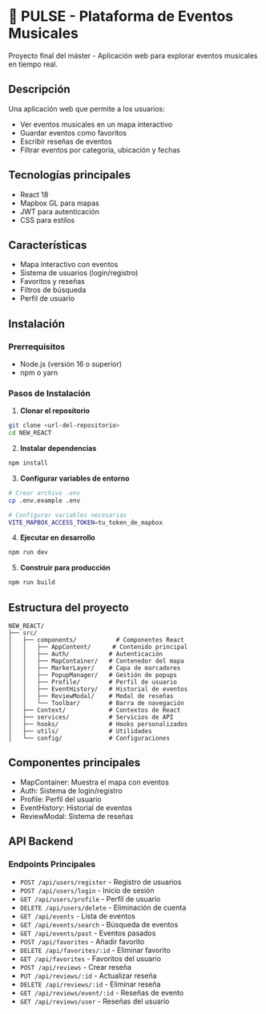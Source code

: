 <!-- # 🎵 PULSE - Plataforma de Eventos Musicales

Una aplicación web moderna para explorar eventos musicales en tiempo real, gestionar favoritos y compartir experiencias a través de reseñas.

## 📋 Tabla de Contenidos

- [Descripción](#-descripción)
- [Características](#-características)
- [Tecnologías](#-tecnologías)
- [Instalación](#-instalación)
- [Estructura del Proyecto](#-estructura-del-proyecto)
- [Componentes Principales](#-componentes-principales)
- [Contextos](#-contextos)
- [Servicios](#-servicios)
- [Hooks Personalizados](#-hooks-personalizados)
- [Utilidades](#-utilidades)
- [API Backend](#-api-backend)
- [Funcionalidades](#-funcionalidades)
- [Optimizaciones](#-optimizaciones)
- [Contribución](#-contribución)

## 🎯 Descripción

**Pulse** es una plataforma web interactiva que permite a los usuarios:

- **Explorar eventos musicales** en un mapa interactivo usando Mapbox GL
- **Gestionar favoritos** de eventos para seguimiento personal
- **Escribir y leer reseñas** de eventos asistidos
- **Mantener un perfil** con información personal y estadísticas
- **Filtrar eventos** por categoría, género, ubicación y fechas
- **Navegar por eventos pasados** y futuros


## ✨ Características

### 🗺️ **Mapa Interactivo**
- Visualización de eventos en tiempo real
- Marcadores dinámicos con información detallada
- Animaciones suaves y transiciones fluidas
- Clustering de eventos por región
- Navegación intuitiva con controles personalizados


### 👤 **Sistema de Autenticación**
- Registro e inicio de sesión de usuarios
- Gestión de tokens JWT
- Perfiles de usuario personalizables
- Avatares personalizados
- Eliminación segura de cuentas


### ⭐ **Sistema de Favoritos**
- Añadir/eliminar eventos de favoritos
- Vista dedicada de eventos favoritos
- Sincronización con backend
- Indicadores visuales de estado

### 📝 **Sistema de Reseñas**
- Crear y editar reseñas de eventos
- Sistema de calificación con estrellas (1-5)
- Comentarios detallados
- Vista de reseñas globales por evento
- Separación entre reseñas propias y de otros usuarios

### 📊 **Perfil de Usuario**
- Información personal editable
- Estadísticas de actividad
- Historial de eventos asistidos
- Gestión de reseñas propias
- Sistema de eliminación de cuenta con confirmación

### 🔍 **Filtros Avanzados**
- Filtrado por categoría de evento
- Filtrado por género musical
- Filtrado por ubicación/ciudad
- Filtrado por rango de fechas
- Búsqueda por texto
- Reset completo de filtros
- Búsqueda por clústers


## 🛠️ Tecnologías

### **Frontend**
- **React 18.3.1** - Biblioteca de interfaz de usuario
- **Vite 6.0.1** - Herramienta de construcción rápida
- **Mapbox GL 3.9.3** - Mapas interactivos
- **Framer Motion 12.0.5** - Animaciones
- **JWT Decode 4.0.0** - Manejo de tokens
- **Lodash 4.17.21** - Utilidades JavaScript

### **Iconografía**
- **FontAwesome 6.7.2** - Iconos SVG
- **Ionicons** - Iconos de interfaz

### **Desarrollo**
- **ESLint 9.15.0** - Linting de código
- **TypeScript** - Tipado estático (configuración)

## 🚀 Instalación

### Prerrequisitos
- Node.js (versión 16 o superior)
- npm o yarn

### Pasos de Instalación

1. **Clonar el repositorio**
```bash
git clone <url-del-repositorio>
cd NEW_REACT
```

2. **Instalar dependencias**
```bash
npm install
```

3. **Configurar variables de entorno**
```bash
# Crear archivo .env
cp .env.example .env

# Configurar variables necesarias
VITE_MAPBOX_ACCESS_TOKEN=tu_token_de_mapbox
```

4. **Ejecutar en desarrollo**
```bash
npm run dev
```

5. **Construir para producción**
```bash
npm run build
```

## 📁 Estructura del Proyecto

```
NEW_REACT/
├── src/
│   ├── components/           # Componentes React
│   │   ├── AppContent/      # Contenido principal
│   │   ├── Auth/           # Autenticación
│   │   ├── MapContainer/   # Contenedor del mapa
│   │   ├── MarkerLayer/    # Capa de marcadores
│   │   ├── PopupManager/   # Gestión de popups
│   │   ├── Profile/        # Perfil de usuario
│   │   ├── EventHistory/   # Historial de eventos
│   │   ├── ReviewModal/    # Modal de reseñas
│   │   └── Toolbar/        # Barra de navegación
│   ├── Context/            # Contextos de React
│   ├── services/           # Servicios de API
│   ├── hooks/              # Hooks personalizados
│   ├── utils/              # Utilidades
│   └── config/             # Configuraciones
```

## 🧩 Componentes Principales

### **AppContent**
- Componente raíz que orquesta la aplicación
- Integra MapContainer y Toolbar
- Maneja el layout principal

### **MapContainer**
- Contenedor principal del mapa interactivo
- Integra múltiples hooks para funcionalidad
- Gestiona la inicialización de Mapbox GL
- Coordina animaciones y límites del mapa

### **Toolbar**
- Barra de navegación principal
- Gestiona estados de modales
- Integra autenticación y perfil
- Controla visualización de marcadores

### **Profile**
- Sistema completo de perfil de usuario
- Gestión de información personal
- Sistema de pestañas (Info, Favoritos, Reviews)
- Integración con reseñas y favoritos

### **EventHistory**
- Vista de eventos pasados
- Integración con sistema de reseñas
- Modal para ver todas las reseñas de un evento
- Gestión de estados de carga y error

### **ReviewModal**
- Modal para crear/editar reseñas
- Sistema de calificación con estrellas
- Validación de formularios
- Integración con servicios de API

## 🔗 Contextos

### **AuthContext**
- Gestión completa de autenticación
- Estados de usuario, loading y error
- Funciones de login, register, logout
- Verificación automática de autenticación
- Memoización para optimización

### **EventsContext**
- Gestión centralizada de eventos
- Filtros y búsqueda avanzada
- Estados de marcadores y favoritos
- Cálculo de eventos próximos
- Optimización con useMemo y useCallback

### **FavoritesContext**
- Gestión de favoritos del usuario
- Sincronización con backend
- Estados de visualización
- Reducer para manejo de estado complejo

### **PopupContext**
- Gestión de información de popups
- Estados de apertura/cierre
- Memoización para rendimiento

## ⚙️ Servicios

### **authService**
- Autenticación completa (login, register, logout)
- Gestión de tokens JWT
- Verificación de autenticación
- Eliminación de cuentac
- Función `fetchWithAuth` para peticiones autenticadas

### **eventService**
- Obtención de eventos con filtros
- Búsqueda de eventos por texto
- Obtención de eventos pasados
- Gestión de parámetros de consulta

### **favoriteService**
- Añadir/eliminar favoritos
- Obtener favoritos del usuario
- Verificar estado de favorito
- Manejo de errores robusto

### **reviewService**
- Crear/actualizar/eliminar reseñas
- Obtener reseñas de eventos
- Obtener reseñas del usuario
- Gestión completa de CRUD

## 🎣 Hooks Personalizados

### **useFetchEvents**
- Hook principal para obtención de eventos
- Procesamiento de datos del backend
- Manejo de estados de carga y error
- Búsqueda con filtros avanzados
- Cleanup para evitar memory leaks

### **useProfileReducer**
- Reducer complejo para gestión de perfil
- Estados de edición, eliminación, reseñas
- Acciones memoizadas para rendimiento
- Gestión de fases de eliminación de cuenta

### **useReviewSubmit**
- Lógica de envío de reseñas
- Manejo de estados de carga
- Integración con servicios
- Cleanup automático

### **useMapInitialization**
- Inicialización de Mapbox GL
- Configuración de estilos y controles
- Gestión de referencias del mapa

### **useGlobeAnimation**
- Animaciones del globo terráqueo
- Transiciones suaves
- Efectos visuales avanzados

### **useMapBounds**
- Gestión de límites del mapa
- Ajuste automático de vista
- Coordinación con eventos

## 🛠️ Utilidades

### **formatDate**
- Formateo centralizado de fechas
- Soporte para diferentes formatos
- Localización en español
- Manejo de errores robusto

### **clusterUtils**
- Agrupación de eventos por región
- Cálculo de centros de masa
- Generación de GeoJSON
- Optimización para visualización

### **avatars**
- Gestión de avatares de usuario
- Fallbacks para imágenes rotas
- URLs de Cloudinary

### **TextScramble**
- Efectos de texto animado
- Transiciones visuales
- Efectos de "typing"

## 🌐 API Backend

### **Endpoints Principales**
- `POST /api/users/register` - Registro de usuarios
- `POST /api/users/login` - Inicio de sesión
- `GET /api/users/profile` - Perfil de usuario
- `DELETE /api/users/delete` - Eliminación de cuenta
- `GET /api/events` - Lista de eventos
- `GET /api/events/search` - Búsqueda de eventos
- `GET /api/events/past` - Eventos pasados
- `POST /api/favorites` - Añadir favorito
- `DELETE /api/favorites/:id` - Eliminar favorito
- `GET /api/favorites` - Favoritos del usuario
- `POST /api/reviews` - Crear reseña
- `PUT /api/reviews/:id` - Actualizar reseña
- `DELETE /api/reviews/:id` - Eliminar reseña
- `GET /api/reviews/event/:id` - Reseñas de evento
- `GET /api/reviews/user` - Reseñas del usuario

## 🎮 Funcionalidades

### **Exploración de Eventos**
- Visualización en mapa interactivo
- Información detallada en popups
- Filtros múltiples
- Búsqueda por texto
- Navegación por eventos próximos

### **Gestión de Favoritos**
- Añadir/eliminar con un clic
- Vista dedicada de favoritos
- Sincronización automática
- Indicadores visuales

### **Sistema de Reseñas**
- Calificación con estrellas
- Comentarios detallados
- Edición de reseñas existentes
- Vista de reseñas globales
- Separación usuario/otros

### **Perfil de Usuario**
- Información personal editable
- Avatar personalizable
- Estadísticas de actividad
- Gestión de reseñas propias
- Eliminación segura de cuenta

### **Historial de Eventos**
- Vista de eventos pasados
- Integración con reseñas
- Modal de reseñas globales
- Estados de carga y error

## ⚡ Optimizaciones

### **Rendimiento**
- Memoización extensiva con `useMemo` y `useCallback`
- Cleanup automático en hooks
- Comparaciones eficientes de arrays
- Lazy loading de componentes

### **UX/UI**
- Animaciones suaves con Framer Motion
- Estados de carga informativos
- Manejo robusto de errores
- Feedback visual inmediato

### **Código**
- Separación clara de responsabilidades
- Hooks personalizados reutilizables
- Servicios centralizados
- Contextos optimizados

### **Seguridad**
- Validación de tokens JWT
- Manejo seguro de autenticación
- Sanitización de datos
- Confirmaciones para acciones críticas

## 🤝 Contribución

### **Estructura de Commits**
```
feat: nueva funcionalidad
fix: corrección de bug
docs: documentación
style: cambios de estilo
refactor: refactorización
test: pruebas
chore: tareas de mantenimiento
```

### **Estándares de Código**
- ESLint configurado
- Prettier para formateo
- Hooks de React personalizados
- Componentes funcionales
- TypeScript para tipado

### **Arquitectura**
- Separación de responsabilidades
- Componentes reutilizables
- Servicios centralizados
- Contextos optimizados
- Hooks personalizados

---

## 📄 Licencia

Este proyecto está bajo la Licencia MIT. Ver el archivo `LICENSE` para más detalles.

## 👥 Autores

- **Carolina Buni de Jesús** - Desarrollo completo del proyecto

---

**Pulse** - Conectando música y experiencias 🎵 -->

# 🎵 PULSE - Plataforma de Eventos Musicales

Proyecto final del máster - Aplicación web para explorar eventos musicales en tiempo real.

## Descripción

Una aplicación web que permite a los usuarios:
- Ver eventos musicales en un mapa interactivo
- Guardar eventos como favoritos
- Escribir reseñas de eventos
- Filtrar eventos por categoría, ubicación y fechas

## Tecnologías principales
- React 18
- Mapbox GL para mapas
- JWT para autenticación
- CSS para estilos

## Características
- Mapa interactivo con eventos
- Sistema de usuarios (login/registro)
- Favoritos y reseñas
- Filtros de búsqueda
- Perfil de usuario

## Instalación
### Prerrequisitos
- Node.js (versión 16 o superior)
- npm o yarn

### Pasos de Instalación

1. **Clonar el repositorio**
```bash
git clone <url-del-repositorio>
cd NEW_REACT
```

2. **Instalar dependencias**
```bash
npm install
```

3. **Configurar variables de entorno**
```bash
# Crear archivo .env
cp .env.example .env

# Configurar variables necesarias
VITE_MAPBOX_ACCESS_TOKEN=tu_token_de_mapbox
```

4. **Ejecutar en desarrollo**
```bash
npm run dev
```

5. **Construir para producción**
```bash
npm run build
```

## Estructura del proyecto
```
NEW_REACT/
├── src/
│   ├── components/           # Componentes React
│   │   ├── AppContent/      # Contenido principal
│   │   ├── Auth/           # Autenticación
│   │   ├── MapContainer/   # Contenedor del mapa
│   │   ├── MarkerLayer/    # Capa de marcadores
│   │   ├── PopupManager/   # Gestión de popups
│   │   ├── Profile/        # Perfil de usuario
│   │   ├── EventHistory/   # Historial de eventos
│   │   ├── ReviewModal/    # Modal de reseñas
│   │   └── Toolbar/        # Barra de navegación
│   ├── Context/            # Contextos de React
│   ├── services/           # Servicios de API
│   ├── hooks/              # Hooks personalizados
│   ├── utils/              # Utilidades
│   └── config/             # Configuraciones
```

## Componentes principales
- MapContainer: Muestra el mapa con eventos
- Auth: Sistema de login/registro
- Profile: Perfil del usuario
- EventHistory: Historial de eventos
- ReviewModal: Sistema de reseñas

## API Backend
### **Endpoints Principales**
- `POST /api/users/register` - Registro de usuarios
- `POST /api/users/login` - Inicio de sesión
- `GET /api/users/profile` - Perfil de usuario
- `DELETE /api/users/delete` - Eliminación de cuenta
- `GET /api/events` - Lista de eventos
- `GET /api/events/search` - Búsqueda de eventos
- `GET /api/events/past` - Eventos pasados
- `POST /api/favorites` - Añadir favorito
- `DELETE /api/favorites/:id` - Eliminar favorito
- `GET /api/favorites` - Favoritos del usuario
- `POST /api/reviews` - Crear reseña
- `PUT /api/reviews/:id` - Actualizar reseña
- `DELETE /api/reviews/:id` - Eliminar reseña
- `GET /api/reviews/event/:id` - Reseñas de evento
- `GET /api/reviews/user` - Reseñas del usuario
